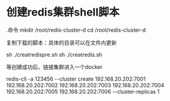 # 创建redis集群shell脚本
 
.命令
mkdir /root/redis-cluster-d
cd /root/redis-cluster-d

复制下载的脚本：具体的目录可以在文件内更新


sh ./creatredispre.sh
sh ./creatredis.sh

等创建成功后，链接集群进入一个docker

 redis-cli -a 123456 --cluster create 192.168.20.202:7001 192.168.20.202:7002 192.168.20.202:7003 192.168.20.202:7004 192.168.20.202:7005 192.168.20.202:7006 --cluster-replicas 1

